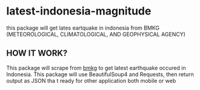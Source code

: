 # latest-indonesia-magnitude
this package will get lates eartquake in indonesia from BMKG (METEOROLOGICAL, CLIMATOLOGICAL, AND GEOPHYSICAL AGENCY)
## HOW IT WORK?
This package will scrape from [bmkg](http://bmkg.go.id) to get latest earthquake occured in Indonesia.
This package will use BeautifulSoup4 and Requests, then return output as JSON tha t ready for other application both mobile or web
